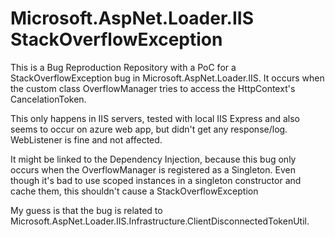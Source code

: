 # Microsoft.AspNet.Loader.IIS StackOverflowException

This is a Bug Reproduction Repository with a PoC for a StackOverflowException bug in Microsoft.AspNet.Loader.IIS.
It occurs when the custom class OverflowManager tries to access the HttpContext's CancelationToken.

This only happens in IIS servers, tested with local IIS Express and also seems to occur on azure web app, but didn't get any response/log.
WebListener is fine and not affected.

It might be linked to the Dependency Injection, because this bug only occurs when the OverflowManager is registered as a Singleton.
Even though it's bad to use scoped instances in a singleton constructor and cache them, this shouldn't cause a StackOverflowException

My guess is that the bug is related to Microsoft.AspNet.Loader.IIS.Infrastructure.ClientDisconnectedTokenUtil.
